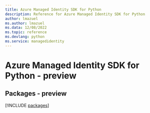 ```yaml
---
title: Azure Managed Identity SDK for Python
description: Reference for Azure Managed Identity SDK for Python
author: lmazuel
ms.author: lmazuel
ms.data: 12/08/2022
ms.topic: reference
ms.devlang: python
ms.service: managedidentity
---
```

# Azure Managed Identity SDK for Python - preview
## Packages - preview
[!INCLUDE [packages](managed-identity-index.md)]